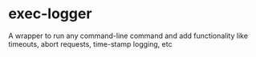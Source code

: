 # exec-logger
A wrapper to run any command-line command and add functionality like timeouts, abort requests, time-stamp logging, etc
